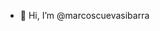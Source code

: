 - 👋 Hi, I’m @marcoscuevasibarra


<!---
marcoscuevasibarra/marcoscuevasibarra is a ✨ special ✨ repository because its `README.md` (this file) appears on your GitHub profile.
You can click the Preview link to take a look at your changes.
--->
